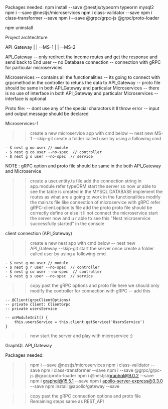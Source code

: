 Packages needed:
npm install --save @nestjs/typeorm typeorm mysql2
npm i --save @nestjs/microservices
npm i class-validator --save
npm i class-transformer --save
npm i --save @grpc/grpc-js @grpc/proto-loader

npm uninstall <package-name>

Project archtechture

API_Gateway
|
| --MS-1
|
| --MS-2

API_Gateway
-- only redirect the income routes and get the response and send back to End user
-- no Database connection
-- connection with gRPC for particular microservices

Microservices
-- contains all the functionalities
-- its going to connect with grpcmethod in the controller to retuns the data to API_Gateway
-- proto file should be same in both API_Gateway and particular Microservices
-- there is no use of interface in both API_Gateway and particular Microservices
-- interface is optional

Proto file:
-- dont use any of the special charactors it ll throw error
-- input and output message should be declared

Microservices-1

> > create a new microservice app with cmd below
> > -- nest new MS-1 --skip-git
> > create a folder called user by using a following cmd

    - $ nest g mo user // module
    - $ nest g co user --no-spec  // controller
    - $ nest g s user --no-spec  // service

NOTE : gRPC option and proto file should be same in the both API_Gateway and Microservice

> > create a user.entity.ts file
> > add the connection string in app.module refer typeORM
> > start the server so now ur able to see the table is created in the MYSQL DATABASE
> > implement the routes as what are u going to work in the functionalities
> > modify the main.ts file like connection of microservice with gRPC refer gRPC-client.option.ts file
> > add the proto
> > proto file should be correctly define or else it ll not connect the microservice
> > start the server now and u r able to see this "Nest microservice successfully started" in the console

client connection (API_Gateway)

> > create a new nest app with cmd below
> > -- nest new API_Gateway --skip-git
> > start the server once
> > create a folder called user by using a following cmd

    - $ nest g mo user // module
    - $ nest g r user --no-spec  // controller
    - $ nest g co user --no-spec  // controller
    - $ nest g s user --no-spec  // service

> > copy past the gRPC options and proto file
> > here we should only modify the controller for connection with gRPC
> > -- add this

    -- @Client(grpcClientOptions)
    -- private client: ClientGrpc
    -- private usersService

    -- onModuleInit() {
        this.usersService = this.client.getService('UsersService')
    }

> > now start the server and play with microservice :)

GraphQL API_Gateway

Packages needed:

> > npm i --save @nestjs/microservices
> > npm i class-validator --save
> > npm i class-transformer --save
> > npm i --save @grpc/grpc-js @grpc/proto-loader
> > npm i @nestjs/graphql@9.0.2 --save
> > npm i graphql@15.5.1 --save
> > npm i apollo-server-express@3.3.0 --save
> > npm install @apollo/gateway --save

> > copy past the gRPC connection options and proto file
> > Remaining steps same as REST_API
